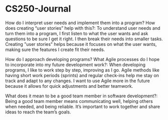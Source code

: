 # CS250-Journal
How do I interpret user needs and implement them into a program? How does creating “user stories” help with this?:
To understand user needs and turn them into a program, I first listen to what the user wants and ask questions to be sure I get it right. I then break their needs into smaller tasks. Creating "user stories" helps because it focuses on what the user wants, making sure the features I create fit their needs.

How do I approach developing programs? What Agile processes do I hope to incorporate into my future development work?:
When developing programs, I like to work step by step, improving as I go. Agile methods like having short work periods (sprints) and regular check-ins help me stay on track and adapt to any changes. I want to use Agile more in the future because it allows for quick adjustments and better teamwork.

What does it mean to be a good team member in software development?:
Being a good team member means communicating well, helping others when needed, and being reliable. It’s important to work together and share ideas to reach the team’s goals.
